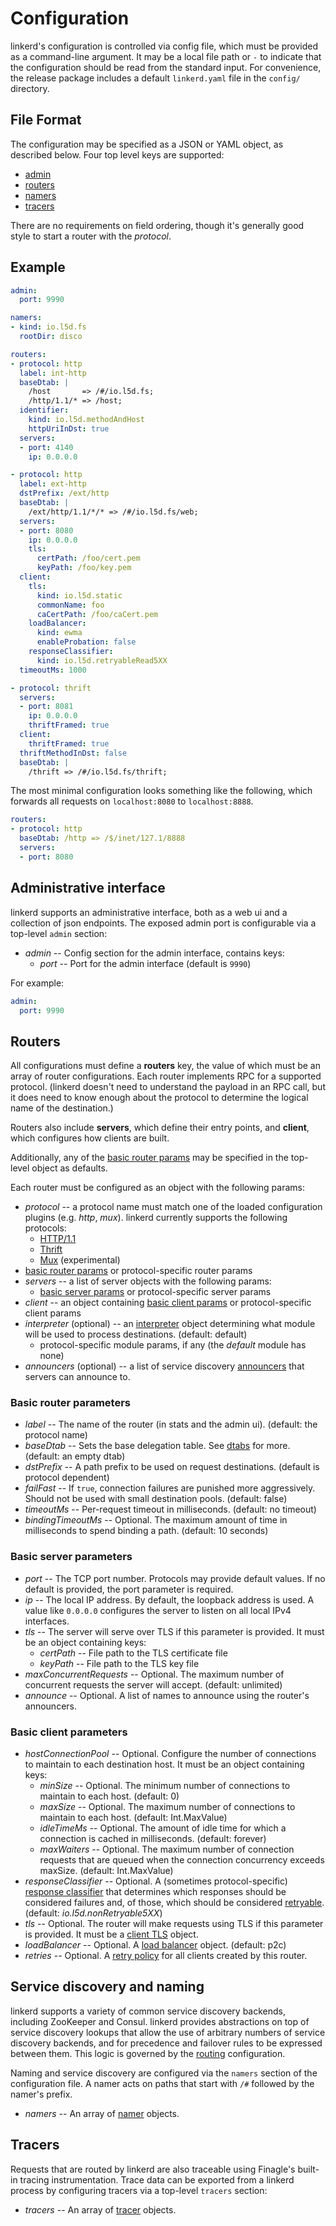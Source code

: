 # Configuration

linkerd's configuration is controlled via config file, which must be provided
as a command-line argument. It may be a local file path or `-` to
indicate that the configuration should be read from the standard input.
For convenience, the release package includes a default `linkerd.yaml` file in
the `config/` directory.

## File Format

The configuration may be specified as a JSON or YAML object, as described
below.  Four top level keys are supported:

* [admin](#admin)
* [routers](#routers)
* [namers](#namers)
* [tracers](#tracers)

There are no requirements on field ordering, though it's generally
good style to start a router with the _protocol_.

## Example

```yaml
admin:
  port: 9990

namers:
- kind: io.l5d.fs
  rootDir: disco

routers:
- protocol: http
  label: int-http
  baseDtab: |
    /host       => /#/io.l5d.fs;
    /http/1.1/* => /host;
  identifier:
    kind: io.l5d.methodAndHost
    httpUriInDst: true
  servers:
  - port: 4140
    ip: 0.0.0.0

- protocol: http
  label: ext-http
  dstPrefix: /ext/http
  baseDtab: |
    /ext/http/1.1/*/* => /#/io.l5d.fs/web;
  servers:
  - port: 8080
    ip: 0.0.0.0
    tls:
      certPath: /foo/cert.pem
      keyPath: /foo/key.pem
  client:
    tls:
      kind: io.l5d.static
      commonName: foo
      caCertPath: /foo/caCert.pem
    loadBalancer:
      kind: ewma
      enableProbation: false
    responseClassifier:
      kind: io.l5d.retryableRead5XX
  timeoutMs: 1000

- protocol: thrift
  servers:
  - port: 8081
    ip: 0.0.0.0
    thriftFramed: true
  client:
    thriftFramed: true
  thriftMethodInDst: false
  baseDtab: |
    /thrift => /#/io.l5d.fs/thrift;
```

The most minimal configuration looks something like the following,
which forwards all requests on `localhost:8080` to `localhost:8888`.

```yaml
routers:
- protocol: http
  baseDtab: /http => /$/inet/127.1/8888
  servers:
  - port: 8080
```

<a name="admin"></a>
## Administrative interface

linkerd supports an administrative interface, both as a web ui and a collection
of json endpoints. The exposed admin port is configurable via a top-level
`admin` section:

* *admin* -- Config section for the admin interface, contains keys:
  * *port* -- Port for the admin interface (default is `9990`)

For example:
```yaml
admin:
  port: 9990
```

<a name="routers"></a>
## Routers

All configurations must define a **routers** key, the value of which
must be an array of router configurations. Each router implements RPC
for a supported protocol. (linkerd doesn't need to understand the payload in an
RPC call, but it does need to know enough about the protocol to determine the
logical name of the destination.)

Routers also include **servers**, which define their entry points, and
**client**, which configures how clients are built.

Additionally, any of the [basic router params](#basic-router-params)
may be specified in the top-level object as defaults.

Each router must be configured as an object with the following params:

* *protocol* -- a protocol name must match one of the loaded configuration plugins (e.g. _http_, _mux_).
  linkerd currently supports the following protocols:
  * [HTTP/1.1](protocol-http.md)
  * [Thrift](protocol-thrift.md)
  * [Mux](protocol-mux.md) (experimental)
* [basic router params](#basic-router-params) or protocol-specific router params
* *servers* -- a list of server objects with the following params:
  * [basic server params](#basic-server-params) or protocol-specific server params
* *client* -- an object containing [basic client params](#basic-client-params)
  or protocol-specific client params
<a name="interpreter"></a>
* *interpreter* (optional) -- an
  [interpreter](interpreter.md) object determining what module will be used to
  process destinations.  (default: default)
  * protocol-specific module params, if any (the _default_ module has none)
* *announcers* (optional) -- a list of service discovery
  [announcers](announcer.md) that servers can announce to.

<a name="basic-router-params"></a>
### Basic router parameters

* *label* -- The name of the router (in stats and the admin ui). (default: the
  protocol name)
* *baseDtab* -- Sets the base delegation table. See
  [dtabs](https://linkerd.io/doc/dtabs/) for more. (default: an empty dtab)
* *dstPrefix* -- A path prefix to be used on request destinations.
  (default is protocol dependent)
* *failFast* -- If `true`, connection failures are punished more aggressively.
  Should not be used with small destination pools. (default: false)
* *timeoutMs* -- Per-request timeout in milliseconds. (default: no timeout)
* *bindingTimeoutMs* -- Optional.  The maximum amount of time in milliseconds to
  spend binding a path.  (default: 10 seconds)

<a name="basic-server-params"></a>
### Basic server parameters

* *port* -- The TCP port number. Protocols may provide default
values. If no default is provided, the port parameter is required.
* *ip* -- The local IP address.  By default, the loopback address is
used.  A value like `0.0.0.0` configures the server to listen on all
local IPv4 interfaces.
* *tls* -- The server will serve over TLS if this parameter is provided.
  It must be an object containing keys:
  * *certPath* -- File path to the TLS certificate file
  * *keyPath* -- File path to the TLS key file
* *maxConcurrentRequests* -- Optional.  The maximum number of concurrent
requests the server will accept.  (default: unlimited)
* *announce* -- Optional.  A list of names to announce using the router's
  announcers.

<a name="basic-client-params"></a>
### Basic client parameters

* *hostConnectionPool* -- Optional.  Configure the number of connections to
maintain to each destination host.  It must be an object containing keys:
  * *minSize* -- Optional. The minimum number of connections to maintain to each
  host.  (default: 0)
  * *maxSize* -- Optional.  The maximum number of connections to maintain to
  each host.  (default: Int.MaxValue)
  * *idleTimeMs* -- Optional.  The amount of idle time for which a connection is
  cached in milliseconds.  (default: forever)
  * *maxWaiters* -- Optional.  The maximum number of connection requests that
  are queued when the connection concurrency exceeds maxSize.  (default:
  Int.MaxValue)
<a name="response_classifier"></a>
* *responseClassifier* -- Optional. A
  (sometimes protocol-specific) [response classifier](response_classifier.md)
  that determines which responses should be considered failures and, of those,
  which should be considered [retryable](retries.md).
  (default: _io.l5d.nonRetryable5XX_)
<a name="client_tls"></a>
* *tls* -- Optional.  The router will make requests
  using TLS if this parameter is provided.  It must be a
  [client TLS](client_tls.md) object.
<a name="load_balancer"></a>
* *loadBalancer* -- Optional.  A
  [load balancer](load_balancer.md) object.  (default: p2c)
<a name="retries"></a>
* *retries* -- Optional. A [retry policy](retries.md) for all clients created by
  this router.

<a name="namers"></a>
## Service discovery and naming

linkerd supports a variety of common service discovery backends, including
ZooKeeper and Consul. linkerd provides abstractions on top of service discovery
lookups that allow the use of arbitrary numbers of service discovery backends,
and for precedence and failover rules to be expressed between them. This logic
is governed by the [routing](#basic-router-params) configuration.

Naming and service discovery are configured via the `namers` section of the
configuration file.  A namer acts on paths that start with `/#` followed by the
namer's prefix.

* *namers* -- An array of [namer](namer.md) objects.

<a name="tracers"></a>
## Tracers

Requests that are routed by linkerd are also traceable using Finagle's built-in
tracing instrumentation. Trace data can be exported from a linkerd process by
configuring tracers via a top-level `tracers` section:

* *tracers* -- An array of [tracer](tracer.md) objects.
